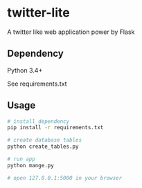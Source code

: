 # twitter-lite

A twitter like web application power by Flask

## Dependency

Python 3.4+

See requirements.txt

## Usage

```bash
# install dependency
pip install -r requirements.txt

# create database tables
python create_tables.py

# run app
python mange.py

# open 127.0.0.1:5000 in your browser
```
